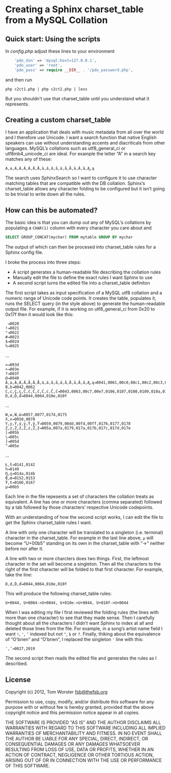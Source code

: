 Creating a Sphinx charset_table from a MySQL Collation
=====

Quick start: Using the scripts
----

In *config.php* adjust these lines to your environment

```php
    'pdo_dsn' => 'mysql:host=127.0.0.1',
    'pdo_user' => 'root',
    'pdo_pass' => require __DIR__ . '/pdo_password.php',
```

and then run

```
php c2ct1.php | php c2ct2.php | less
```

But you shouldn't use that charset_table until you understand what it represents.

Creating a custom charset_table
----

I have an application that deals with music metadata from all over the world and
I therefore use Unicode. I want a search function that native English speakers can
use without understanding accents and diacriticals from other languages. MySQL’s
collations such as utf8_general_ci or utf8mb4_unicode_ci are ideal. For example
the letter “A” in a search key matches any of these:

```
A,a,À,Á,Â,Ã,Ä,Å,à,á,â,ã,ä,å,Ā,ā,Ă,ă,Ą,ą
```

The search uses SphinxSearch so I want to configure it to use character matching
tables that are compatible with the DB collation. Sphinx’s charset_table allows any
character folding to be configured but it isn’t going to be trivial to write down
all the rules.




How can this be automated?
-----

The basic idea is that you can dump out any of MySQL’s collations by populating a
`CHAR(1)` column with every character you care about and

```sql
SELECT GROUP_CONCAT(mychar) FROM mytable GROUP BY mychar
```

The output of which can then be procesed into charset_table rules for a Sphinx config file.

I broke the process into three steps:

* A script generates a human-readable file describing the collation rules
* Manually edit the file to define the exact rules I want Sphinx to use
* A second script turns the edited file into a charset_table definiton

The first script takes as input specification of a MySQL utf8 collation and a numeric
range of Unicode code points. It creates the table, populates it, runs the SELECT
query (in the style above) to generate the human-readable output file. For example,
if it is working on utf8_general_ci from 0x20 to 0x17f then it would look like this:


	 ⇥0020
	!⇥0021
	"⇥0022
	#⇥0023
	$⇥0024
	%⇥0025

…

	=⇥003d
	>⇥003e
	?⇥003f
	@⇥0040
	A,a,À,Á,Â,Ã,Ä,Å,à,á,â,ã,ä,å,Ā,ā,Ă,ă,Ą,ą⇥0041,0061,00c0,00c1,00c2,00c3,0c4,00c5,00e0,00e1,00e2,00e3,00e4,00e5,0100,0101,0102,0103,0104,0105
	B,b⇥0042,0062
	C,c,Ç,ç,Ć,ć,Ĉ,ĉ,Ċ,ċ,Č,č⇥0043,0063,00c7,00e7,0106,0107,0108,0109,010a,010b,010c,010d
	D,d,Ď,ď⇥0044,0064,010e,010f

…

	W,w,Ŵ,ŵ⇥0057,0077,0174,0175
	X,x⇥0058,0078
	Y,y,Ý,ý,ÿ,Ŷ,ŷ,Ÿ⇥0059,0079,00dd,00fd,00ff,0176,0177,0178
	Z,z,Ź,ź,Ż,ż,Ž,ž⇥005a,007a,0179,017a,017b,017c,017d,017e
	[⇥005b
	\⇥005c
	]⇥005d
	^⇥005e

…

	Ł,ł⇥0141,0142
	ŉ⇥0149
	Ŋ,ŋ⇥014a,014b
	Œ,œ⇥0152,0153
	Ŧ,ŧ⇥0166,0167
	µ⇥00b5

Each line in the file repesents a set of characters the collation treats as equivalent.
A line has one or more characters (comma separated) followed by a tab followed by
those characters’ respective Unicode codepoints.

With an understanding of how the second script works, I can edit the file to get the
Sphinx charset_table rules I want.

A line with only one character will be translated to a singleton (i.e. terminal) character
in the charset_table. For example in the last line above, `µ` will become
“U+00b5” standing on its own in the charset_table with “-&gt;” neither before nor after
it.

A line with two or more charcters does two things. First, the leftmost character in the
set will become a singleton. Then all the characters to the right of the first character
will be folded to that first character. For example, take the line:

```
D,d,Ď,ď⇥0044,0064,010e,010f
```

This will produce the following charset_table rules:

```
U+0044, U+0064->U+0044, U+010e->U+0044, U+010f->U+0044
```

When I was editing my file I first reviewed the folding rules (the lines with more than
one character) to see that they made sense. Then I carefully thought about all the
characters I didn’t want Sphinx to index at all and deleted those lines from the file.
For example, in a song’s artist name field I want `!`, `'`,
`’` indexed but not `"`, `$` or
`?`. Finally, thiking about the equivalence of “O'brien” and “O’brien”,
I replaced the singleton `'` line with this:

```
',’⇥0027,2019
```

The second script then reads the edited file and generates the rules as I described.



License
-----

Copyright (c) 2012, Tom Worster <fsb@thefsb.org>

Permission to use, copy, modify, and/or distribute this software for any purpose with or without fee is hereby granted, provided that the above copyright notice and this permission notice appear in all copies.

THE SOFTWARE IS PROVIDED "AS IS" AND THE AUTHOR DISCLAIMS ALL WARRANTIES WITH REGARD TO THIS SOFTWARE INCLUDING ALL IMPLIED WARRANTIES OF MERCHANTABILITY AND FITNESS. IN NO EVENT SHALL THE AUTHOR BE LIABLE FOR ANY SPECIAL, DIRECT, INDIRECT, OR CONSEQUENTIAL DAMAGES OR ANY DAMAGES WHATSOEVER RESULTING FROM LOSS OF USE, DATA OR PROFITS, WHETHER IN AN ACTION OF CONTRACT, NEGLIGENCE OR OTHER TORTIOUS ACTION, ARISING OUT OF OR IN CONNECTION WITH THE USE OR PERFORMANCE OF THIS SOFTWARE.
